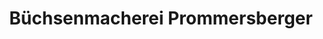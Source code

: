 ---
title: "Büchsenmacherei Prommersberger"
url: /kuehbach/buechsenmacherei-prommersberger/
shop: Waffen
---
